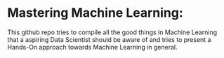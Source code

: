 # Mastering Machine Learning:
This github repo tries to compile all the good things in Machine Learning that a aspiring Data Scientist should be aware of and tries to present a Hands-On approach towards Machine Learning in general.

